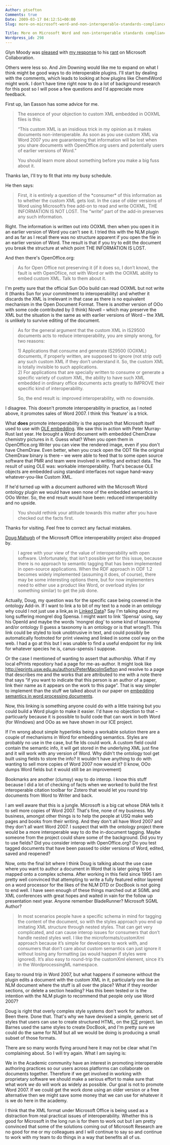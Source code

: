 ```yaml
---
Author: ptsefton
Comments: true
Date: 2009-03-17 04:12:51+00:00
Slug: more-on-microsoft-word-and-non-interoperable-standards-compliance

Title: More on Microsoft Word and non-interoperable standards compliance
Wordpress_id: 298
---
```


<div>

<div class="page-toc">

</div>

<div>

Glyn Moody was
[pleased](http://opendotdotdot.blogspot.com/2009/03/opening-minds-about-closed-source.html)
with [my
response](http://ptsefton.com/2009/03/16/opening-up-microsoft.htm) to
his
[rant](http://opendotdotdot.blogspot.com/2009/03/open-science-closed-source.html)
on Microsoft Collaboration.

Others were less so. And Jim Downing would like me to expand on what I
think might be good ways to do interoperable plugins. I'll start by
dealing with the comments, which leads to looking at how plugins like
Chem4Word might work. I don't have time right now to do a lot of
background research for this post so I will pose a few questions and I'd
appreciate more feedback.

First up, Ian Easson has some advice for me.

> The essence of your objection to custom XML embedded in OOXML files is
> this:
>
> <span class="spCh spChx201c">“</span>This custom XML is an insidious
> trick in my opinion as it makes documents non-interoperable. As soon
> as you use custom XML via Word 2007 you are guaranteeing that
> information will be lost when you share documents with OpenOffice.org
> users and potentially users of earlier versions of Word.<span
> class="spCh spChx201d">”</span>
>
> You should learn more about something before you make a big fuss about
> it.

Thanks Ian, I'll try to fit that into my busy schedule.

He then says:

> First, it is entirely a question of the \*consumer\* of this
> information as to whether the custom XML gets lost. In the case of
> older versions of Word using Microsoft<span
> class="spCh spChx2019">’</span>s free add-on to read and write OOXML,
> THE INFORMATION IS NOT LOST. The <span
> class="spCh spChx201c">“</span>write<span
> class="spCh spChx201d">”</span> part of the add-in preserves any such
> information.

Right. The information is written out into OOXML then when you open it
in an earlier version of Word you can't see it. I tried this with the
NLM plugin and as far as I recall there was no structure apparent if you
open the file in an earlier version of Word. The result is that if you
try to edit the document you break the structure at which point THE
INFORMATION IS LOST.

And then there's OpenOffice.org:

> As for Open Office not preserving it (if it does so, I don<span
> class="spCh spChx2019">’</span>t know), the fault is with OpenOfiice,
> not with Word or with the OOXML ability to embed custom XML. Talk to
> them about it.

I'm pretty sure that the official Sun OOo build can read OOXML but not
write it (thanks Sun for your commitment to interoperability) and
whether it discards the XML is irrelevant in that case as there is no
equivalent mechanism in the Open Document Format. There is another
version of OOo with some code contributed by (I think) Novell <span
class="spCh spChx2013">–</span> which may preserve the XML but the
situation is the same as with earlier versions of Word <span
class="spCh spChx2013">–</span> the XML is unlikely to survive editing
of the document.

> As for the general argument that the custom XML in IS29500 documents
> acts to reduce interoperability, you are simply wrong, for two
> reasons:
>
> 1\) Applications that consume and generate IS29500 (OOXML) documents, if
> properly written, are supposed to ignore (not strip out) any such custom
> XML if they don<span class="spCh spChx2019">’</span>t understand it. So,
> the custom XML is totally invisible to such applications.\
> 2) For applications that are specially written to consume or generate a
> specific variety of custom XML, the ability to have such XML embedded in
> ordinary office documents acts greatly to IMPROVE their specific kind of
> interoperability.
>
> So, the end result is: improved interoperability, with no downside.

I disagree. This doesn't promote interoperability in practice, as I
noted above, it promotes sales of Word 2007. I think this 'feature' is a
trick.

What **does** promote interoperability is the approach that Microsoft
itself used to use with [OLE
embedding](http://en.wikipedia.org/wiki/Object_Linking_and_Embedding).
We saw this in action with Peter Murray-Rust last year. He brought a
Word document with embedded ChemDraw chemistry pictures in it. Guess
what? When you open them in OpenOffice.org Writer you can view the
rendered image, even if you don't have ChemDraw. Even better, when you
crack open the ODT file the original ChemDraw binary is there <span
class="spCh spChx2013">–</span> we were able to feed that to some open
source software that PMR and team were involved in writing and extract
data. The result of using OLE was: workable interoperability. That's
because OLE objects are embedded using standard interfaces not vague
hand-wavy whatever-you-like Custom XML.

If he'd turned up with a document authored with the Microsoft Word
ontology plugin we would have seen none of the embedded semantics in OOo
Writer. So, the end result would have been: reduced interoperability and
no upside.

> You should rethink your attitude towards this matter after you have
> checked out the facts first.

Thanks for visiting. Feel free to correct any factual mistakes.

[Doug Mahugh](http://blogs.msdn.com/dmahugh/) of the Microsoft Office
interoperability project also dropped by.

> I agree with your view of the value of interoperability with open
> software. Unfortunately, that isn<span
> class="spCh spChx2019">’</span>t possible yet for this issue, because
> there is no approach to semantic tagging that has been implemented in
> open-source applications. When the RDF approach in ODF 1.2 becomes
> widely implemented (assuming it does, of course), there may be some
> interesting options there, but for now implementers need to either use
> a product like Word, or overload styles (or something similar) to get
> the job done.

Actually, Doug, my question was for the specific case being covered in
the ontology Add-in. If I want to link a to bit of my text to a node in
an ontology why could I not just use a link,as in [Linked
Data](http://linkeddata.org/)? Say I'm talking about my long suffering
mongrel dog Spensa. I might want to link 'Spensa' using, say his OpenId
and maybe the words 'mongrel dog' to some kind of taxonomy and/or
ontology (I guess a taxonomy is an ontology or is that wrong?). This
link could be styled to look unobtrusive in text, and could possibly be
automatically footnoted for print viewing and linked in some cool way on
the web. I had a go at this but I was unable to find a useful endpoint
for my link for whatever species he is, canus-spensis I suppose.

Or the case I mentioned of wanting to assert that authorship. What if my
local ePrints repostiory had a page for me-as-author. It might look like
<http://eprints.usw.edu.au/authors/PeterMacolmSefton> and resolve to a
page that describes me and the works that are attributed to me with a
note there that says <span class="spCh spChx201c">“</span>if you want to
indicate that this person is an author of a paper, link their name as it
appears on the work to this page<span class="spCh spChx201d">”</span>.
That is way simpler to implement than the stuff we talked about in our
paper on [embedding semantics in word processing
documents](http://www.dspace.cam.ac.uk/handle/1810/206423).

Now, this linking is something anyone could do with a little training
but you could build a Word plugin to make it easier. I'd have no
objection to that <span class="spCh spChx2013">–</span> particuarly
because it is possible to build code that can work in both Word (for
Windows) and OOo as we have shown in our ICE project.

If I'm wrong about simple hyperlinks being a workable solution there are
a couple of mechanisms in Word for embedding semantics. Styles are
probably no use in the case, but fie lds could work. A custom field
could contain the semantic info, it will get stored in the underlying
XML just fine and it will work with any version of Word. Why didn't the
ontology tool get built using fields to store the info? It wouldn't have
anything to do with wanting to sell more copies of Word 2007 now would
it? (I know, OOo dumps Word fields but it would still be an improvement)

Bookmarks are another (clumsy) way to do interop. I know this stuff
because I did a lot of checking of facts when we worked to build the
first interoperable citation toolbar for Zotero that would let you round
trip documents from Word to Writer and back.

I am well aware that this is a jungle. Microsoft is a big cat whose DNA
tells it to sell more copies of Word 2007. That's fine, none of my
business. My business, amongst other things is to help the people at USQ
make web pages and books from their writing. And they don't all have
Word 2007 and they don't all want Word 2007. I suspect that with the
ontology project there would be a more interoperable way to do the
in-document tagging. Maybe someone from the project could share some of
the background. Did you try to use fields? Did you consider interop with
OpenOffice.org? Do you test tagged documents that have been passed to
older versions of Word, edited, saved and reopened?

Now, onto the final bit where I think Doug is talking about the use case
where you want to author a document in Word that is later going to be
mapped onto a complex schema. After working in this field since 1995 I
am pretty well convinced that attempting to write a fully featured
editor layered on a word processor for the likes of the NLM DTD or
DocBook is not going to end well. I have seen enough of these things
marched out at SGML and XML conferences with great hopes and waited in
vain for the follow up presentation next year. Anyone remember
BladeRunner? Microsoft SGML Author?

> In most scenarios people have a specific schema in mind for tagging
> the content of the document, so with the styles approach you end up
> imitating XML structure through nested styles. That can get very
> complicated, and can cause interop issues for consumers that don<span
> class="spCh spChx2019">’</span>t handle nested styles well. I like the
> microformats/customXml approach because it<span
> class="spCh spChx2019">’</span>s simple for developers to work with,
> and consumers that don<span class="spCh spChx2019">’</span>t care
> about custom semantics can just ignore it without losing any
> formatting (as would happen if styles were ignored). It<span
> class="spCh spChx2019">’</span>s also easy to round-trip the customXml
> element, since it<span class="spCh spChx2019">’</span>s in the
> WordprocessingML namespace.

Easy to round trip in Word 2007, but what happens if someone without the
plugin edits a document with the custom XML in it, particularly one like
an NLM document where the stuff is all over the place? What if they
reorder sections, or delete a section heading? Has this been tested or
is the intention with the NLM plugin to recommend that people only use
Word 2007?

Doug is right that overly complex style systems don't work for authors.
Been there. Done that. That's why we have devised a simple, generic set
of styles that users can use to create structured HTML, on the
[ICE](http://ice.usq.edu.au/) project. Ian Barnes used the same styles
to create DocBook, and I'm pretty sure we could do the same for NLM but
all we would be doing is producing a small subset of those formats.

There are so many words flying around here it may not be clear what I'm
complaining about. So I will try again. What I am saying is:

We in the Academic community have an interest in promoting interoperable
authoring practices so our users across platforms can collaborate on
documents together. Therefore if we get involved in working with
proprietary software we should make a serious effort to make sure that
what work *we* do will work as widely as possible. *Our* goal is not to
promote Word 2007. If we could get the work done using an older version
or a free alternative then we might save some money that we can use for
whatever it is we do here in the academy.

I think that the XML format under Microsoft Office is being used as a
distraction from real practical issues of interoperability. Whether this
is good for Microsoft in the long run is for them to work out but I am
pretty convinced that some of the solutions coming out of Microsoft
Research are no good for me or my colleagues and I will continue to say
so and continue to work with my team to do things in a way that benefits
all of us.

</div>

</div>
